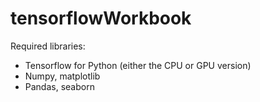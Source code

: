 # tensorflowWorkbook

Required libraries: 

- Tensorflow for Python (either the CPU or GPU version)
- Numpy, matplotlib 
- Pandas, seaborn

